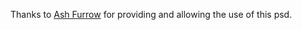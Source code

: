 Thanks to [Ash Furrow](https://twitter.com/ashfurrow) for providing and allowing the use of this psd.
